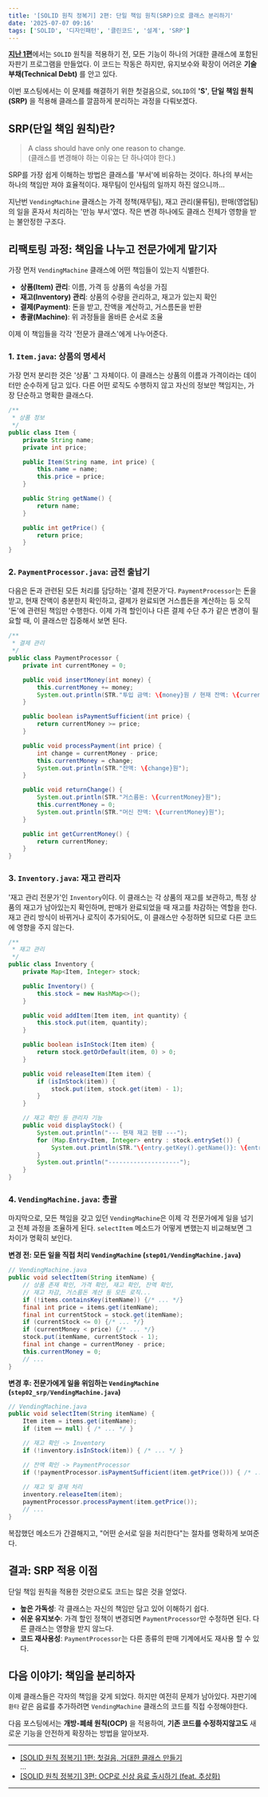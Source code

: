 ```yaml
---
title: '[SOLID 원칙 정복기] 2편: 단일 책임 원칙(SRP)으로 클래스 분리하기'
date: '2025-07-07 09:16'
tags: ['SOLID', '디자인패턴', '클린코드', '설계', 'SRP']
---
```


[__지난 1편__](https://yseek.github.io/yun-blog/posts/solid-vending-machine-1)에서는 `SOLID` 원칙을 적용하기 전, 모든 기능이 하나의 거대한 클래스에 포함된 자판기 프로그램을 만들었다. 이 코드는 작동은 하지만, 유지보수와 확장이 어려운 __기술 부채(Technical Debt)__ 를 안고 있다.

이번 포스팅에서는 이 문제를 해결하기 위한 첫걸음으로, `SOLID`의 __'S'__, __단일 책임 원칙(SRP)__ 을 적용해 클래스를 깔끔하게 분리하는 과정을 다뤄보겠다.

 ## SRP(단일 책임 원칙)란?

> A class should have only one reason to change.  
> (클래스를 변경해야 하는 이유는 단 하나여야 한다.)

SRP를 가장 쉽게 이해하는 방법은 클래스를 '부서'에 비유하는 것이다. 하나의 부서는 하나의 책임만 져야 효율적이다. 재무팀이 인사팀의 일까지 하진 않으니까...

지난번 `VendingMachine` 클래스는 가격 정책(재무팀), 재고 관리(물류팀), 판매(영업팀)의 일을 혼자서 처리하는 '만능 부서'였다. 작은 변경 하나에도 클래스 전체가 영향을 받는 불안정한 구조다.

## 리팩토링 과정: 책임을 나누고 전문가에게 맡기자

가장 먼저 `VendingMachine` 클래스에 어떤 책임들이 있는지 식별한다.

- __상품(Item) 관리__: 이름, 가격 등 상품의 속성을 가짐
- __재고(Inventory) 관리__: 상품의 수량을 관리하고, 재고가 있는지 확인
- __결제(Payment)__: 돈을 받고, 잔액을 계산하고, 거스름돈을 반환
- __총괄(Machine)__: 위 과정들을 올바른 순서로 조율

이제 이 책임들을 각각 '전문가 클래스'에게 나누어준다.

### 1. `Item.java`: 상품의 명세서

가장 먼저 분리한 것은 '상품' 그 자체이다. 이 클래스는 상품의 이름과 가격이라는 데이터만 순수하게 담고 있다. 다른 어떤 로직도 수행하지 않고 자신의 정보만 책임지는, 가장 단순하고 명확한 클래스다.

```java
/**
 * 상품 정보
 */
public class Item {
    private String name;
    private int price;

    public Item(String name, int price) {
        this.name = name;
        this.price = price;
    }

    public String getName() {
        return name;
    }

    public int getPrice() {
        return price;
    }
}

```

### 2. `PaymentProcessor.java`: 금전 출납기

다음은 돈과 관련된 모든 처리를 담당하는 '결제 전문가'다. `PaymentProcessor`는 돈을 받고, 현재 잔액이 충분한지 확인하고, 결제가 완료되면 거스름돈을 계산하는 등 오직 '돈'에 관련된 책임만 수행한다. 이제 가격 할인이나 다른 결제 수단 추가 같은 변경이 필요할 때, 이 클래스만 집중해서 보면 된다.

```java
/**
 * 결제 관리
 */
public class PaymentProcessor {
    private int currentMoney = 0;

    public void insertMoney(int money) {
        this.currentMoney += money;
        System.out.println(STR."투입 금액: \{money}원 / 현재 잔액: \{currentMoney}원");
    }

    public boolean isPaymentSufficient(int price) {
        return currentMoney >= price;
    }

    public void processPayment(int price) {
        int change = currentMoney - price;
        this.currentMoney = change;
        System.out.println(STR."잔액: \{change}원");
    }

    public void returnChange() {
        System.out.println(STR."거스름돈: \{currentMoney}원");
        this.currentMoney = 0;
        System.out.println(STR."머신 잔액: \{currentMoney}원");
    }

    public int getCurrentMoney() {
        return currentMoney;
    }
}
```

### 3. `Inventory.java`: 재고 관리자

'재고 관리 전문가'인 `Inventory`이다. 이 클래스는 각 상품의 재고를 보관하고, 특정 상품의 재고가 남아있는지 확인하며, 판매가 완료되었을 때 재고를 차감하는 역할을 한다. 재고 관리 방식이 바뀌거나 로직이 추가되어도, 이 클래스만 수정하면 되므로 다른 코드에 영향을 주지 않는다.

```java
/**
 * 재고 관리
 */
public class Inventory {
    private Map<Item, Integer> stock;

    public Inventory() {
        this.stock = new HashMap<>();
    }

    public void addItem(Item item, int quantity) {
        this.stock.put(item, quantity);
    }

    public boolean isInStock(Item item) {
        return stock.getOrDefault(item, 0) > 0;
    }

    public void releaseItem(Item item) {
        if (isInStock(item)) {
            stock.put(item, stock.get(item) - 1);
        }
    }

    // 재고 확인 등 관리자 기능
    public void displayStock() {
        System.out.println("--- 현재 재고 현황 ---");
        for (Map.Entry<Item, Integer> entry : stock.entrySet()) {
            System.out.println(STR."\{entry.getKey().getName()}: \{entry.getValue()}개");
        }
        System.out.println("--------------------");
    }
}

```

### 4. `VendingMachine.java`: 총괄

마지막으로, 모든 책임을 갖고 있던 `VendingMachine`은 이제 각 전문가에게 일을 넘기고 전체 과정을 조율하게 된다. `selectItem` 메소드가 어떻게 변했는지 비교해보면 그 차이가 명확히 보인다.

__변경 전: 모든 일을 직접 처리 `VendingMachine` (`step01/VendingMachine.java`)__

```java
// VendingMachine.java
public void selectItem(String itemName) {
    // 상품 존재 확인, 가격 확인, 재고 확인, 잔액 확인,
    // 재고 차감, 거스름돈 계산 등 모든 로직...
    if (!items.containsKey(itemName)) {/* ... */}
    final int price = items.get(itemName);
    final int currentStock = stock.get(itemName);
    if (currentStock <= 0) {/* ... */}
    if (currentMoney < price) {/* ... */}
    stock.put(itemName, currentStock - 1);
    final int change = currentMoney - price;
    this.currentMoney = 0;
    // ...
}
```

__변경 후: 전문가에게 일을 위임하는 `VendingMachine` (`step02_srp/VendingMachine.java`)__

```java
// VendingMachine.java
public void selectItem(String itemName) {
    Item item = items.get(itemName);
    if (item == null) { /* ... */ }

    // 재고 확인 -> Inventory
    if (!inventory.isInStock(item)) { /* ... */ }

    // 잔액 확인 -> PaymentProcessor
    if (!paymentProcessor.isPaymentSufficient(item.getPrice())) { /* ... */ }
    
    // 재고 및 결제 처리
    inventory.releaseItem(item);
    paymentProcessor.processPayment(item.getPrice());
    // ...
}
```

복잡했던 메소드가 간결해지고, "어떤 순서로 일을 처리한다"는 절차를 명확하게 보여준다.

## 결과: SRP 적용 이점

단일 책임 원칙을 적용한 것만으로도 코드는 많은 것을 얻었다.

- __높은 가독성__: 각 클래스는 자신의 책임만 담고 있어 이해하기 쉽다.
- __쉬운 유지보수__: 가격 할인 정책이 변경되면 `PaymentProcessor`만 수정하면 된다. 다른 클래스는 영향을 받지 않느다.
- __코드 재사용성__: `PaymentProcessor`는 다른 종류의 판매 기계에서도 재사용 할 수 있다.

## 다음 이야기: 책임을 분리하자

이제 클래스들은 각자의 책임을 갖게 되었다. 하지만 여전히 문제가 남아있다. 자판기에 `환타` 같은 음료를 추가하려면 `VendingMachine` 클래스의 코드를 직접 수정해야한다.

다음 포스팅에서는 __개방-폐쇄 원칙(OCP)__ 을 적용하여, __기존 코드를 수정하지않고도__ 새로운 기능을 안전하게 확장하는 방법을 알아보자.


---
- [[SOLID 원칙 정복기] 1편: 첫걸음, 거대한 클래스 만들기](https://yseek.github.io/yun-blog/posts/solid-vending-machine-1)  
...  
- [[SOLID 원칙 정복기] 3편: OCP로 신상 음료 출시하기 (feat. 추상화)](https://yseek.github.io/yun-blog/posts/solid-vending-machine-3)
---